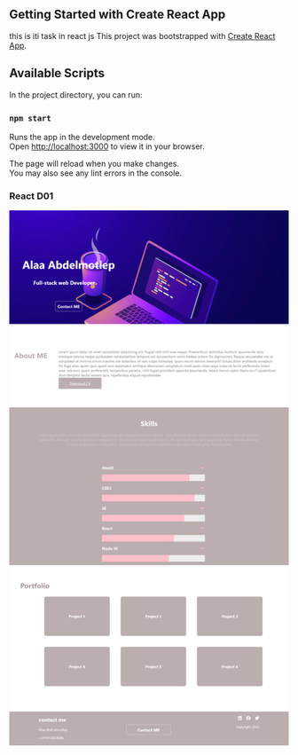 ## Getting Started with Create React App
this is iti task in react js 
This project was bootstrapped with [Create React App](https://github.com/facebook/create-react-app).

## Available Scripts

In the project directory, you can run:

### `npm start`

Runs the app in the development mode.\
Open [http://localhost:3000](http://localhost:3000) to view it in your browser.

The page will reload when you make changes.\
You may also see any lint errors in the console.

### React D01
![React D01](https://github.com/AlaaAbdelmotlep/React-labs/blob/master/public/images/React%20D01.png?raw=true)

